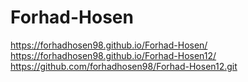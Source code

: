 # Forhad-Hosen
https://forhadhosen98.github.io/Forhad-Hosen/
https://forhadhosen98.github.io/Forhad-Hosen12/
https://github.com/forhadhosen98/Forhad-Hosen12.git
